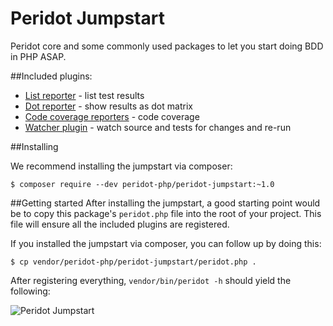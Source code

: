 Peridot Jumpstart
=================
Peridot core and some commonly used packages to let you start doing BDD in PHP ASAP.

##Included plugins:

* [List reporter](https://github.com/peridot-php/peridot-list-reporter) - list test results
* [Dot reporter](https://github.com/peridot-php/peridot-dot-reporter) - show results as dot matrix
* [Code coverage reporters](https://github.com/peridot-php/peridot-code-coverage-reporters) - code coverage
* [Watcher plugin](https://github.com/peridot-php/peridot-watcher-plugin) - watch source and tests for changes and re-run

##Installing

We recommend installing the jumpstart via composer:

```
$ composer require --dev peridot-php/peridot-jumpstart:~1.0
```

##Getting started
After installing the jumpstart, a good starting point would be to copy this package's `peridot.php` file into the
root of your project. This file will ensure all the included plugins are registered.

If you installed the jumpstart via composer, you can follow up by doing this:

```
$ cp vendor/peridot-php/peridot-jumpstart/peridot.php .
```

After registering everything, `vendor/bin/peridot -h` should yield the following:

![Peridot Jumpstart](https://raw.github.com/peridot-php/peridot-jumpstart/master/output.png "Peridot jumpstart help")
